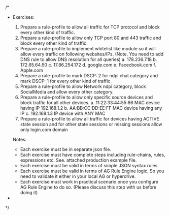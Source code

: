 /*
* Exercises:
	1)	Prepare a rule-profile to allow all traffic for TCP protocol and block every other kind of traffic.
	2)	Prepare a rule-profile to allow only TCP port 80 and 443 traffic and block every other kind of traffic.
	3)	Prepare a rule-profile to implement whitelist like module so it will allow every traffic on following websites/IPs. (Note. You need to add DNS rule to allow DNS resolution for all queries)
		a.	178.236.7.18
		b.	172.65.64.50
		c.	17.86.254.172
		d.	google.com
		e.	Facecbook.com
		f.	Apple.com
	4)	Prepare a rule-profile to mark DSCP: 2 for ndpi chat category and mark DSCP: 1 for every other kind of traffic.
	5)	Prepare a rule-profile to allow Network ndpi category, block SocialMedia and allow every other category.
	6)	Prepare a rule-profile to allow only specific source devices and block traffic for all other devices.
		a.	11:22:33:44:55:66 MAC device having IP 192.168.1.2
		b.	AA:BB:CC:DD:EE:FF MAC device having any IP
		c.	192.168.1.3 IP device with ANY MAC
	7)	Prepare a rule-profile to allow all traffic for devices having ACTIVE state session and for other state sessions or missing sessions allow only login.com domain

	Notes: 
	-	Each exercise must be in separate json file.
	-	Each exercise must have complete steps including rule-chains, rules, expressions etc. See. attached production example file. 
	-	Each exercise must be valid in terms of simple JSON syntax rules
	-	Each exercise must be valid in terms of AG Rule Engine logic. So you need to validate it either in your local AG or hyperdrive.
	-	Each exercise must work in practical scenario once you configure AG Rule Engine to do so. (Please discuss this step with us before doing it)
* 
*/